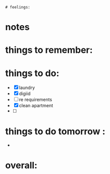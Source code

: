 	# feelings:

# notes

# things to remember:

# things to do:
- [x] laundry 
- [x] digiid
- [ ] re requirements
- [x] clean apartment
- [ ] 
# things to do tomorrow :
- 
# overall:

